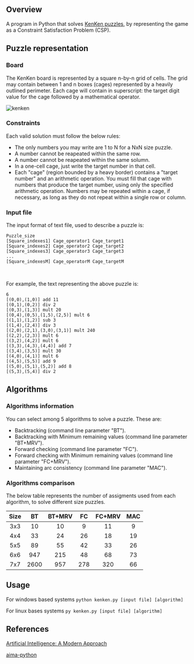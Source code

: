 ## Overview

A program in Python that solves [KenKen puzzles](https://en.wikipedia.org/wiki/KenKen), by representing the game as a Constraint Satisfaction Problem (CSP).


## Puzzle representation

### Board
The KenKen board is represented by a square n-by-n grid of cells. The grid may contain between 1 and n boxes (cages) represented by a heavily outlined perimeter. Each cage will contain in superscript: the target digit value for the cage followed by a mathematical operator. 

![kenken](https://github.com/chanioxaris/KenKen-Solver/blob/master/img/kenken.png)

### Constraints

Each valid solution must follow the below rules:

- The only numbers you may write are 1 to N for a NxN size puzzle.
- A number cannot be reapeated within the same row.
- A number cannot be reapeated within the same solumn.
- In a one-cell cage, just write the target number in that cell.
- Each "cage" (region bounded by a heavy border) contains a "target number" and an arithmetic operation. You must fill that cage with numbers that produce the target number, using only the specified arithmetic operation. Numbers may be repeated within a cage, if necessary, as long as they do not repeat within a single row or column.


### Input file

The input format of text file, used to describe a puzzle is:

```
Puzzle_size
[Square_indexes1] Cage_operator1 Cage_target1
[Square_indexes2] Cage_operator2 Cage_target2
[Square_indexes3] Cage_operator3 Cage_target3
...
[Square_indexesM] Cage_operatorM Cage_targetM
```

<br />

For example, the text representing the above puzzle is:

```
6
[(0,0),(1,0)] add 11
[(0,1),(0,2)] div 2
[(0,3),(1,3)] mult 20
[(0,4),(0,5),(1,5),(2,5)] mult 6
[(1,1),(1,2)] sub 3
[(1,4),(2,4)] div 3
[(2,0),(2,1),(3,0),(3,1)] mult 240
[(2,2),(2,3)] mult 6
[(3,2),(4,2)] mult 6
[(3,3),(4,3),(4,4)] add 7
[(3,4),(3,5)] mult 30
[(4,0),(4,1)] mult 6
[(4,5),(5,5)] add 9
[(5,0),(5,1),(5,2)] add 8
[(5,3),(5,4)] div 2
```


## Algorithms

### Algorithms information

You can select among 5 algorithms to solve a puzzle. These are:
- Backtracking (command line parameter "BT").
- Backtracking with Minimum remaining values (command line parameter "BT+MRV").
- Forward checking (command line parameter "FC").
- Forward checking with Minimum remaining values (command line parameter "FC+MRV").
- Maintaining arc consistency (command line parameter "MAC").


### Algorithms comparison

The below table represents the number of assigments used from each algorithm, to solve different size puzzles.


|  Size  |   BT   | BT+MRV |   FC   | FC+MRV |   MAC  | 
| :----: | :----: | :----: | :----: | :----: | :----: |
|   3x3  |   10   |   10   |   9    |   11   |   9    |
|   4x4  |   33   |   24   |   26   |   18   |   19   |  
|   5x5  |   89   |   55   |   42   |   33   |   26   |  
|   6x6  |   947  |   215  |   48   |   68   |   73   |  
|   7x7  |  2600  |   957  |   278  |   320  |   66   |  

## Usage

For windows based systems
`python kenken.py [input file] [algorithm]`


For linux bases systems
`py kenken.py [input file] [algorithm]`

## References

[Artificial Intelligence: A Modern Approach](http://aima.cs.berkeley.edu/)

[aima-python](https://github.com/aimacode/aima-python)
